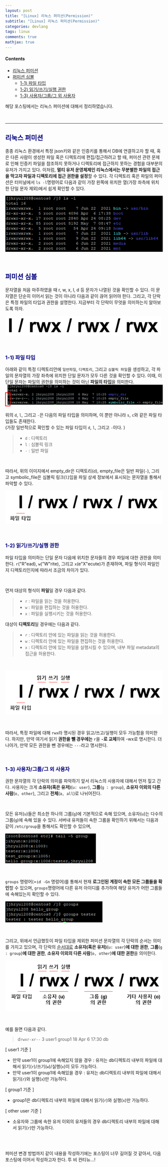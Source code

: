```yaml
---
layout: post
title: "[Linux] 리눅스 퍼미션(Permission)"
subtitle: "[Linux] 리눅스 퍼미션(Permission)"
categories: devlang
tags: linux
comments: true
mathjax: true
---
```

#### Contents
- [리눅스 퍼미션](#리눅스-퍼미션)
- [퍼미션 심볼](#퍼미션-심볼)
  - [1-1) 파일 타입](#1-1-파일-타입)
  - [1-2) 읽기/쓰기/실행 권한](#1-2-읽기쓰기실행-권한)
  - [1-3) 사용자/그룹/그 외 사용자](#1-3-사용자그룹그-외-사용자)

해당 포스팅에서는 리눅스 퍼미션에 대해서 정리하였습니다.

<br>

---

## <span style="color:navy"> 리눅스 퍼미션 <span>

종종 리눅스 환경에서 특정 json키와 같은 인증키를 통해서 DB에 연결하고자 할 때, 혹은 다른 사람이 생성한 파일 혹은 디렉토리에 편집/접근하려고 할 때,
퍼미션 관련 문제로 인해 인증키 파일을 참조하지 못하거나 디렉토리에 접근하지 못하는 경험을 대부분의 유저가 가지고 있다. 
이처럼, **멀티 유저 운영체제인 리눅스에서는 무분별한 파일의 접근을 막고자 파일과 디렉토리에 접근 권한을 설정**할 수 있다. 
각 디렉토리 혹은 파일의 퍼미션은 터미널에서 `ls -l`명령어로 다음과 같이 가장 왼쪽에 위치한 열(가장 좌측에 위치한 단일 문자 제외)에서 쉽게 확인할 수 있다.

![img_1.png](../assets/img/2022-05-07_linux_permission/figure_1.png)

<br>

## <span style="color:navy"> 퍼미션 심볼 <span>

문자열을 처음 마주하였을 때 r, w, x, l, d 등 문자가 나열된 것을 확인할 수 있다. 
이 문자열은 단순히 이어서 읽는 것이 아니라 다음과 같이 끊어 읽어야 한다. 
그리고, 각 단락은 특정 파일의 타입과 권한을 설명한다.
지금부터 각 단락이 무엇을 의미하는지 알아보도록 하자.

![img_5.png](../assets/img/2022-05-07_linux_permission/figure_2.png)

<br>

### <span style="color:navy"> 1-1) 파일 타입 <span>


아래와 같이 특정 디렉토리안에 `일반파일`, `디렉토리`, 그리고 `심볼릭 파일`을 생성하고,
각 파일의 문자열의 가장 좌측에 위치한 단일 문자가 모두 다른 것을 확인할 수 있다. 
이때, 이 단일 문자는 파일의 권한을 의미하는 것이 아닌 **파일의 타입**을 의미한다.
![img_4.png](../assets/img/2022-05-07_linux_permission/figure_8.png)

위의 `d`, `l`, 그리고 `-`은 다음의 파일 타입을 의미하며, 이 뿐만 아니라 `s`, `c`와 같은 파일 타입들도 존재한다. <br>
(가장 일반적으로 확인할 수 있는 파일 타입이 `d`, `l`, 그리고 `-`이다. )
> - `d` : 디렉토리
> - `l` : 심볼릭 링크
> - `-` : 일반 파일

<br>

따라서, 위의 이미지에서 empty_dir은 디렉토리(`d`), empty_file은 일반 파일(`-`), 그리고 symbolic_file은 심볼릭 링크(`l`)임을 
파일 상세 정보에서 표시되는 문자열을 통해서 파악할 수 있다. 

![img_6.png](../assets/img/2022-05-07_linux_permission/figure_3.png)

<br>

### <span style="color:navy"> 1-2) 읽기/쓰기/실행 권한 <span>

파일 타입을 의미하는 단일 문자 다음에 위치한 문자들의 경우 파일에 대한 권한을 의미한다.
`r`("R"ead), `w`("W"rite), 그리고 `x`(e"X"ecute)가 존재하며, 파일 형식이 파일인지 디렉토리인지에 따라서 조금의 차이가 있다.

<br>

먼저 대상의 형식이 **파일**일 경우 다음과 같다.
> - `r` : 파일을 읽는 것을 허용한다.
> - `w` : 파일을 편집하는 것을 허용한다.
> - `x` : 파일을 실행시키는 것을 허용한다.

대상이 **디렉토리**일 경우에는 다음과 같다.
> - `r` : 디렉토리 안에 있는 파일을 읽는 것을 허용한다.
> - `w` : 디렉토리 안에 있는 파일을 편집하는 것을 허용한다.
> - `x` : 디렉토리 안에 있는 파일을 실행시킬 수 있으며, 내부 파일 metadata의 접근을 허용한다.

<br>

![img_7.png](../assets/img/2022-05-07_linux_permission/figure_4.png)

<br>

따라서, 특정 파일에 대해 `rwx`라 명시된 경우 읽고/쓰고/실행이 모두 가능함을 의미한다. 
하지만, 만약 여기서 읽기 **권한을 뺄 경우에는** `r`을 **`-`로 교체**하여 -wx로 명시한다.
더 나아가, 만약 모든 권한을 뺀 경우에는 `---`라고 명시한다.

<br>

### <span style="color:navy"> 1-3) 사용자/그룹/그 외 사용자 <span>

권한 문자열의 각 단락의 의미를 파악하기 앞서 리눅스의 사용자에 대해서 먼저 짚고 간다.
사용자는 크게 **소유자(혹은 유저)**(`u: user`), **그룹**(`g : group`), **소유자 이외의 다른 사람**(`o, other`), 그리고 **전체**(`a, all`)로 나뉘어진다.

<br>

모든 유저(`u`)들은 최소한 하나의 그룹(`g`)에 기본적으로 속해 있으며, 소유자(`u`)는 다수의 그룹(`g`)에 속해 있을 수 있다.
서버내 유저들이 속한 그룹을 확인하기 위해서는 다음과 같이 `/etc/group`을 통해서도 확인할 수 있으며,

![img_8.png](../assets/img/2022-05-07_linux_permission/figure_5.png)

<br>

`groups` 명령어(=`id -Gn` 명렁어)를 통해서 현재 **로그인된 계정이 속한 모든 그룹들을 확인**할 수 있으며, 
`groups`명령어에 다른 유저 아이디를 추가하여 해당 유저가 어떤 그룹들에 속해있는지 확인할 수 있다.

![img_9.png](../assets/img/2022-05-07_linux_permission/figure_6.png)

<br>

그리고, 위에서 언급했듯이 파일 타입을 제외한 퍼미션 문자열의 각 단락의 순서는 의미를 가지고 있으며,
각 단락의 <u>순서대로</u> 
**소유자(혹은 유저)**(`u: user`)**에 대한 권한**, **그룹**(`g : group`)**에 대한 권한**, **소유자 이외의 다른 사람**(`o, other`)**에 대한 권한**을 의미한다.

![img_11.png](../assets/img/2022-05-07_linux_permission/figure_7.png)

<br>

예를 들면 다음과 같다.
> d`rwxr-xr--`  3  user1  group1  18 Apr  6 17:30 db

[ user1 기준 ]

- 만약 user1이 group1에 속해있지 않을 경우 : 유저는 db디렉토리 내부의 파일에 대해서 읽기(`r`)/쓰기(`w`)/실행(`x`)이 모두 가능하다.
- 만약 user1이 group1에 속해있을 경우 : 유저는 db디렉토리 내부의 파일에 대해서 읽기(`r`)와 실행(`x`)만 가능하다.

[ group1 기준 ]

- group1은 db디렉토리 내부의 파일에 대해서 읽기(`r`)와 실행(`x`)만 가능하다. 

[ other user 기준 ]

- 소유자와 그룹에 속한 유저 이외의 유저들의 경우 db디렉토리 내부의 파일에 대해서 읽기(`r`)만 가능하다. 

<br>
<br>

퍼미션 변경 방법까지 같이 내용을 작성하기에는 포스팅이 너무 길어질 것 같아서, 다음 포스팅에 이어서 작성하고자 한다.
투 비 컨티뉴...!
